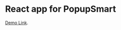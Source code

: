 # React app for PopupSmart

[Demo Link](https://efdalyalcin.github.io/react_ts_patika-Popupsmart/).
